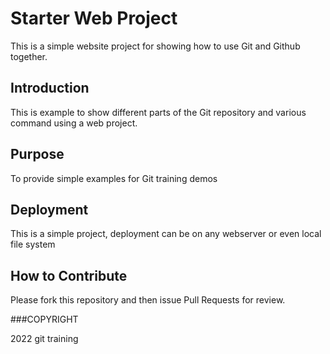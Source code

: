 # Starter Web Project

This is a simple website project for 
showing how to use Git and Github together.

## Introduction
This is example to show different parts
of the Git repository and various command using a web project.

## Purpose
To provide simple examples for Git training demos

## Deployment
This is a simple project, deployment can be on any webserver
or even local file system

## How to Contribute

Please fork this repository and then issue Pull Requests for review.

###COPYRIGHT

2022 git training
